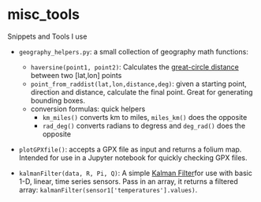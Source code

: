 # misc_tools
Snippets and Tools I use


- `geography_helpers.py`: a small collection of geography math functions:
	- `haversine(point1, point2)`: Calculates the [great-circle distance](https://en.wikipedia.org/wiki/Haversine_formula) between two [lat,lon] points
	- `point_from_raddist(lat,lon,distance,deg)`: given a starting point, direction and distance, calculate the final point. Great for generating bounding boxes.
	- conversion formulas: quick helpers
		- `km_miles()` converts km to miles, `miles_km()` does the opposite
		- `rad_deg()` converts radians to degress and `deg_rad()` does the opposite
		
- `plotGPXfile()`: accepts a GPX file as input and returns a folium map. Intended for use in a Jupyter notebook for quickly checking GPX files.

- `kalmanFilter(data, R, Pi, Q)`: A simple [Kalman Filter](https://en.wikipedia.org/wiki/Kalman_filter)for use with basic 1-D, linear, time series sensors. Pass in an array, it returns a filtered array: `kalmanFilter(sensor1['temperatures'].values)`. 